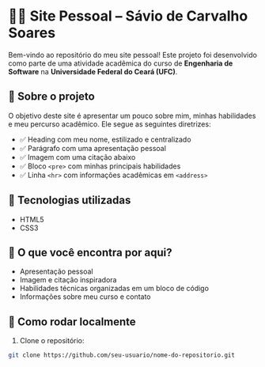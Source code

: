 # 👨‍💻 Site Pessoal – Sávio de Carvalho Soares

Bem-vindo ao repositório do meu site pessoal! Este projeto foi desenvolvido como parte de uma atividade acadêmica do curso de **Engenharia de Software** na **Universidade Federal do Ceará (UFC)**.

## 📌 Sobre o projeto

O objetivo deste site é apresentar um pouco sobre mim, minhas habilidades e meu percurso acadêmico. Ele segue as seguintes diretrizes:

- ✅ Heading com meu nome, estilizado e centralizado
- ✅ Parágrafo com uma apresentação pessoal
- ✅ Imagem com uma citação abaixo
- ✅ Bloco `<pre>` com minhas principais habilidades
- ✅ Linha `<hr>` com informações acadêmicas em `<address>`

## 🧠 Tecnologias utilizadas

- HTML5
- CSS3

## 💼 O que você encontra por aqui?

- Apresentação pessoal
- Imagem e citação inspiradora
- Habilidades técnicas organizadas em um bloco de código
- Informações sobre meu curso e contato

## 🔧 Como rodar localmente

1. Clone o repositório:

```bash
git clone https://github.com/seu-usuario/nome-do-repositorio.git
